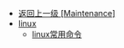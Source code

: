 - [返回上一级 [Maintenance]](Maintenance/)
- [linux](Maintenance/linux/)
  - [linux常用命令](Maintenance/linux/linux常用命令.md)
